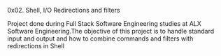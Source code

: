 0x02. Shell, I/O Redirections and filters

Project done during Full Stack Software Engineering studies at ALX Software Engineering.The objective of this project is to handle standard input and output and how to combine commands and filters with redirections in Shell
